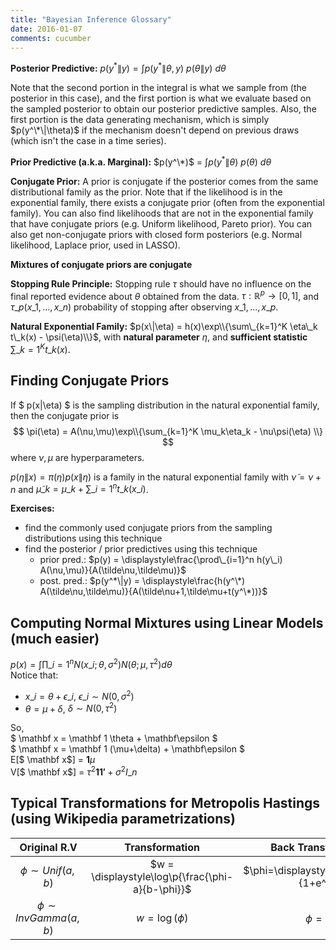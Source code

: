 ```yaml
---
title: "Bayesian Inference Glossary"
date: 2016-01-07
comments: cucumber
---
```


**Posterior Predictive:** $p(y^* \| y) = \displaystyle \int p(y^* \| \theta,y)~p(\theta \| y)~d\theta$

Note that the second portion in the integral is what we sample from (the posterior in this case), and the first portion is what we evaluate based on the sampled posterior to obtain our posterior predictive samples. Also, the first portion is the data generating mechanism, which is simply $p(y^\*\|\theta)$ if the mechanism doesn't depend on previous draws (which isn't the case in a time series).

**Prior Predictive (a.k.a. Marginal):** $p(y^\*)$ = $\displaystyle
\int p(y^*\|\theta)~p(\theta)~d\theta$  

**Conjugate Prior:** A prior is conjugate if the posterior comes from the same distributional family as the prior. Note that if the likelihood is in the exponential family, there exists a conjugate prior (often from the exponential family). You can also find likelihoods that are not in the exponential family that have conjugate priors (e.g. Uniform likelihood, Pareto prior). You can also get non-conjugate priors with closed form posteriors (e.g. Normal likelihood, Laplace prior, used in LASSO).

**Mixtures of conjugate priors are conjugate**

**Stopping Rule Principle:** Stopping rule $\tau$ should have no influence on the final reported evidence about $\theta$ obtained from the data. $\tau: \mathbb R^p \rightarrow [0,1]$, and $\tau\_p(x\_1,...,x\_n)$ probability of stopping after observing $x\_1,...,x\_p$.

**Natural Exponential Family:** 
$p(x\|\eta) = h(x)\exp\\{\sum\_{k=1}^K \eta\_k t\_k(x) - \psi(\eta)\\}$, with **natural parameter** $\eta$, and **sufficient statistic** $\sum\_{k=1}^K t\_k(x)$.


## Finding Conjugate Priors

If $ p(x\|\eta) $ is the sampling distribution in the natural exponential family, then the conjugate prior is 
$$
  \pi(\eta) = A(\nu,\mu)\exp\\{\sum_{k=1}^K \mu_k\eta_k - \nu\psi(\eta) \\}
$$
where $\nu,\mu$ are hyperparameters.

$p(\eta\|x) = \pi(\eta) p(x\|\eta)$ is a family in the natural exponential family with 
$\tilde\nu = \nu+n$ and $\tilde{\mu}\_k = \mu\_k + \sum\_{i=1}^nt\_k(x\_i)$.

**Exercises:** 

- find the commonly used conjugate priors from the sampling distributions using this technique
- find the posterior / prior predictives using this technique
    - prior pred.: $p(y) = \displaystyle\frac{\prod\_{i=1}^n h(y\_i) A(\nu,\mu)}{A(\tilde\nu,\tilde\mu)}$
    - post. pred.: $p(y^*\|y) = \displaystyle\frac{h(y^\*) A(\tilde\nu,\tilde\mu)}{A(\tilde\nu+1,\tilde\mu+t(y^\*))}$

## Computing Normal Mixtures using Linear Models (much easier)
$p(x) = \displaystyle\int\prod\_{i=1}^n N(x\_i;\theta,\sigma^2) N(\theta;\mu,\tau^2)d\theta$  
Notice that:

- $x\_i = \theta + \epsilon\_i$, $\epsilon\_i \sim N(0,\sigma^2)$
- $\theta = \mu + \delta$, $\delta \sim N(0,\tau^2)$

So,  
$ \mathbf x = \mathbf 1 \theta + \mathbf\epsilon $  
$ \mathbf x = \mathbf 1 (\mu+\delta) + \mathbf\epsilon $  
E[$ \mathbf x$] = $\mathbf 1 \mu$  
V[$ \mathbf x$] = $\tau^2 \mathbf{11'} + \sigma^2 I\_n$  


## Typical Transformations for Metropolis Hastings (using Wikipedia parametrizations)

| Original R.V | Transformation | Back Transformation | $f\_w(w)$ |
|:---:|:---:|:---:|:---:|
| $\phi \sim Unif(a,b)$ |$w = \displaystyle\log\p{\frac{\phi-a}{b-\phi}}$|$\phi=\displaystyle\frac{be^w+a}{1+e^w}$|$\displaystyle\frac{e^w}{\p{1+e^w}^2}$|
|$\phi\sim InvGamma(a,b)$| $w=\log(\phi)$| $\phi=e^w$| $\displaystyle\frac{b^a}{\Gamma(a)} e^{-aw-be^{-w}} $|
